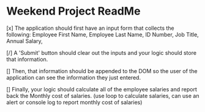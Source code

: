Weekend Project ReadMe
=======================

[x]  The application should first have an input form that collects the following:
    Employee First Name,
    Employee Last Name,
    ID Number,
    Job Title,
    Annual Salary,

[/]  A 'Submit' button should clear out the inputs and your logic should store
    that information.

[]  Then, that information should be appended to the DOM so
    the user of the application can see the information they just entered.

[]  Finally, your logic should calculate all of the employee salaries and report
    back the Monthly cost of  salaries.
    (use loop to calculate salaries, can use an alert or console log to report
    monthly cost of salaries)
